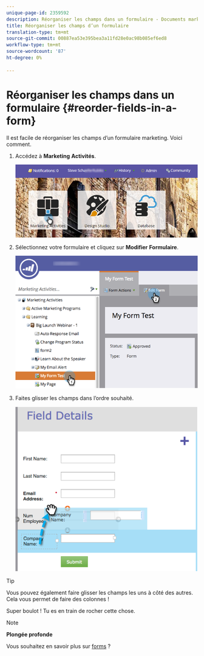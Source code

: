 ```yaml
---
unique-page-id: 2359592
description: Réorganiser les champs dans un formulaire - Documents marketing - Documentation du produit
title: Réorganiser les champs d’un formulaire
translation-type: tm+mt
source-git-commit: 00887ea53e395bea3a11fd28e0ac98b085ef6ed8
workflow-type: tm+mt
source-wordcount: '87'
ht-degree: 0%

---
```



# Réorganiser les champs dans un formulaire {#reorder-fields-in-a-form}

Il est facile de réorganiser les champs d’un formulaire marketing. Voici comment.

1. Accédez à **Marketing** **Activités**.

   ![](assets/login-marketing-activities.png)

1. Sélectionnez votre formulaire et cliquez sur **Modifier** **Formulaire**.

   ![](assets/editform.png)

1. Faites glisser les champs dans l’ordre souhaité.

   ![](assets/image2014-9-15-14-3a45-3a46.png)

>[!TIP]
>
>Vous pouvez également faire glisser les champs les uns à côté des autres. Cela vous permet de faire des colonnes !

Super boulot ! Tu es en train de rocher cette chose.

>[!NOTE]
>
>**Plongée profonde**
>
>Vous souhaitez en savoir plus sur [forms](http://docs.marketo.com/display/docs/forms) ?

